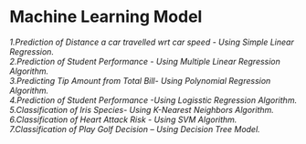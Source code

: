 # Machine Learning Model
<i>
1.Prediction of Distance a car travelled wrt car speed - Using Simple Linear Regression.<br>
2.Prediction of Student Performance - Using Multiple Linear Regression Algorithm.<br>
3.Predicting Tip Amount from Total Bill- Using Polynomial Regression Algorithm.<br>
4.Prediction of Student Performance -Using Logisstic Regression Algorithm.<br>
5.Classification of Iris Species-  Using K-Nearest Neighbors Algorithm.<br>
6.Classification of Heart Attack Risk - Using SVM Algorithm.<br>
7.Classification of Play Golf Decision – Using Decision Tree Model.<br>


</i>



